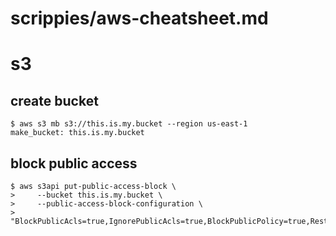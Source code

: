 scrippies/aws-cheatsheet.md
===========================

# s3

## create bucket

```
$ aws s3 mb s3://this.is.my.bucket --region us-east-1
make_bucket: this.is.my.bucket
```

## block public access

```
$ aws s3api put-public-access-block \
>     --bucket this.is.my.bucket \
>     --public-access-block-configuration \
>     "BlockPublicAcls=true,IgnorePublicAcls=true,BlockPublicPolicy=true,RestrictPublicBuckets=true"
```
